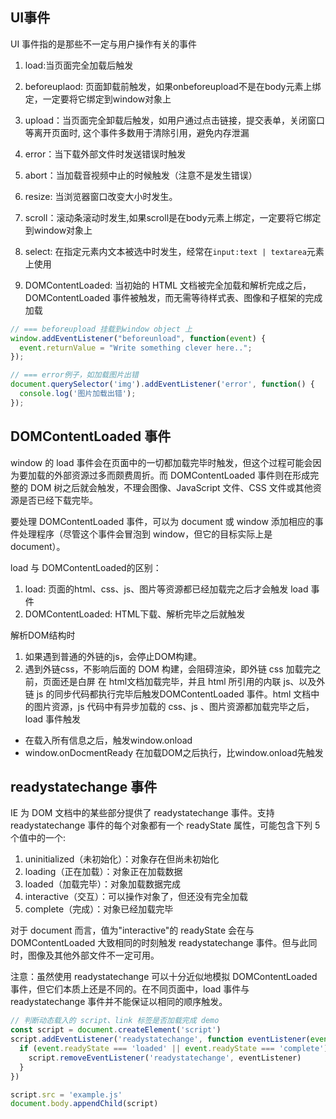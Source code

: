 ## UI事件
UI 事件指的是那些不一定与用户操作有关的事件
1. load:当页面完全加载后触发
2. beforeuplaod: 页面卸载前触发，如果onbeforeupload不是在body元素上绑定，一定要将它绑定到window对象上
3. upload：当页面完全卸载后触发，如用户通过点击链接，提交表单，关闭窗口等离开页面时, 这个事件多数用于清除引用，避免内存泄漏
4. error：当下载外部文件时发送错误时触发
5. abort：当加载音视频中止的时候触发（注意不是发生错误）
6. resize: 当浏览器窗口改变大小时发生。
7. scroll：滚动条滚动时发生,如果scroll是在body元素上绑定，一定要将它绑定到window对象上
8. select: 在指定元素内文本被选中时发生，经常在`input:text | textarea`元素上使用

9. DOMContentLoaded: 当初始的 HTML 文档被完全加载和解析完成之后，DOMContentLoaded 事件被触发，而无需等待样式表、图像和子框架的完成加载

```js
// === beforeupload 挂载到window object 上
window.addEventListener("beforeunload", function(event) {
  event.returnValue = "Write something clever here..";
});

// === error例子，如加载图片出错
document.querySelector('img').addEventListener('error', function() {
  console.log('图片加载出错');
});
```


## DOMContentLoaded 事件
window 的 load 事件会在页面中的一切都加载完毕时触发，但这个过程可能会因为要加载的外部资源过多而颇费周折。而 DOMContentLoaded 事件则在形成完整的 DOM 树之后就会触发，不理会图像、JavaScript 文件、CSS 文件或其他资源是否已经下载完毕。

要处理 DOMContentLoaded 事件，可以为 document 或 window 添加相应的事件处理程序（尽管这个事件会冒泡到 window，但它的目标实际上是 document）。

load 与 DOMContentLoaded的区别：
1. load: 页面的html、css、js、图片等资源都已经加载完之后才会触发 load 事件
2. DOMContentLoaded: HTML下载、解析完毕之后就触发

解析DOM结构时
1. 如果遇到普通的外链的js，会停止DOM构建。
2. 遇到外链css，不影响后面的 DOM 构建，会阻碍渲染，即外链 css 加载完之前，页面还是白屏
在 html文档加载完毕，并且 html 所引用的内联 js、以及外链 js 的同步代码都执行完毕后触发DOMContentLoaded 事件。html 文档中的图片资源，js 代码中有异步加载的 css、js 、图片资源都加载完毕之后，load 事件触发


* 在载入所有信息之后，触发window.onload
* window.onDocmentReady 在加载DOM之后执行，比window.onload先触发


## readystatechange 事件
IE 为 DOM 文档中的某些部分提供了 readystatechange 事件。支持 readystatechange 事件的每个对象都有一个 readyState 属性，可能包含下列 5 个值中的一个:
1. uninitialized（未初始化）：对象存在但尚未初始化
2. loading（正在加载）：对象正在加载数据
3. loaded（加载完毕）：对象加载数据完成
4. interactive（交互）：可以操作对象了，但还没有完全加载
5. complete（完成）：对象已经加载完毕

对于 document 而言，值为"interactive"的 readyState 会在与 DOMContentLoaded 大致相同的时刻触发 readystatechange 事件。但与此同时，图像及其他外部文件不一定可用。

注意：虽然使用 readystatechange 可以十分近似地模拟 DOMContentLoaded 事件，但它们本质上还是不同的。在不同页面中，load 事件与 readystatechange 事件并不能保证以相同的顺序触发。

```js
// 判断动态载入的 script、link 标签是否加载完成 demo
const script = document.createElement('script')
script.addEventListener('readystatechange', function eventListener(event) {
  if (event.readyState === 'loaded' || event.readyState === 'complete') { // hack 的手段，浏览器自身的问题
    script.removeEventListener('readystatechange', eventListener)
  }
})

script.src = 'example.js'
document.body.appendChild(script)
```